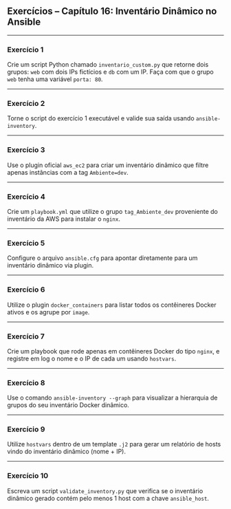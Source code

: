 ## Exercícios – Capítulo 16: Inventário Dinâmico no Ansible

* * *

### **Exercício 1**

Crie um script Python chamado `inventario_custom.py` que retorne dois grupos: `web` com dois IPs fictícios e `db` com um IP. Faça com que o grupo `web` tenha uma variável `porta: 80`.

* * *

### **Exercício 2**

Torne o script do exercício 1 executável e valide sua saída usando `ansible-inventory`.

* * *

### **Exercício 3**

Use o plugin oficial `aws_ec2` para criar um inventário dinâmico que filtre apenas instâncias com a tag `Ambiente=dev`.

* * *

### **Exercício 4**

Crie um `playbook.yml` que utilize o grupo `tag_Ambiente_dev` proveniente do inventário da AWS para instalar o `nginx`.

* * *

### **Exercício 5**

Configure o arquivo `ansible.cfg` para apontar diretamente para um inventário dinâmico via plugin.

* * *

### **Exercício 6**

Utilize o plugin `docker_containers` para listar todos os contêineres Docker ativos e os agrupe por `image`.

* * *

### **Exercício 7**

Crie um playbook que rode apenas em contêineres Docker do tipo `nginx`, e registre em log o nome e o IP de cada um usando `hostvars`.

* * *

### **Exercício 8**

Use o comando `ansible-inventory --graph` para visualizar a hierarquia de grupos do seu inventário Docker dinâmico.

* * *

### **Exercício 9**

Utilize `hostvars` dentro de um template `.j2` para gerar um relatório de hosts vindo do inventário dinâmico (nome + IP).

* * *

### **Exercício 10**

Escreva um script `validate_inventory.py` que verifica se o inventário dinâmico gerado contém pelo menos 1 host com a chave `ansible_host`.